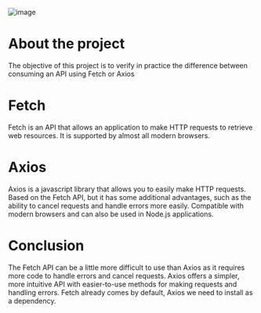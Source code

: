 ![image](https://user-images.githubusercontent.com/60449239/215915884-d7bd40d5-8ba5-47e9-9748-55310a4293b8.png)


# About the project
The objective of this project is to verify in practice the difference between consuming an API using Fetch or Axios

# Fetch
Fetch is an API that allows an application to make HTTP requests to retrieve web resources. It is supported by almost all modern browsers.

# Axios
Axios is a javascript library that allows you to easily make HTTP requests. Based on the Fetch API, but it has some additional advantages, such as the ability to cancel requests and handle errors more easily. Compatible with modern browsers and can also be used in Node.js applications.

# Conclusion
The Fetch API can be a little more difficult to use than Axios as it requires more code to handle errors and cancel requests. Axios offers a simpler, more intuitive API with easier-to-use methods for making requests and handling errors. Fetch already comes by default, Axios we need to install as a dependency.
